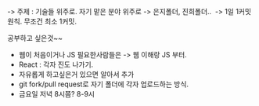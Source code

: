 -> 주제 : 기술들 위주로. 자기 맡은 분야 위주로 
-> 은지폴더, 진희폴더..  -> 1일 1커밋 원칙. 무조건 최소 1커밋.


공부하고 싶은것~~
- 웹이 처음이거나 JS 필요한사람들은 -> 웹 이해랑 JS 부터.
- React : 각자 진도 나가기. 
- 자유롭게 하고싶은거 있으면 알아서 추가
- git fork/pull request로 자기 폴더에 각자 업로드하는 방식.
- 금요일 저녁 8시쯤? 8-9시 
